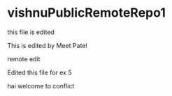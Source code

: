 # vishnuPublicRemoteRepo1

this file is edited

This is edited by Meet Patel

remote edit

Edited this file for ex 5

hai welcome to conflict